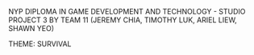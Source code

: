 NYP DIPLOMA IN GAME DEVELOPMENT AND TECHNOLOGY - STUDIO PROJECT 3 
BY TEAM 11 (JEREMY CHIA, TIMOTHY LUK, ARIEL LIEW, SHAWN YEO)

THEME: SURVIVAL
